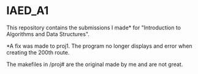 # IAED_A1

This repository contains the submissions I made\* for "Introduction to Algorithms and Data Structures".

\*A fix was made to proj1. The program no longer displays and error when creating the 200th route.

The makefiles in /proj# are the original made by me and are not great.
